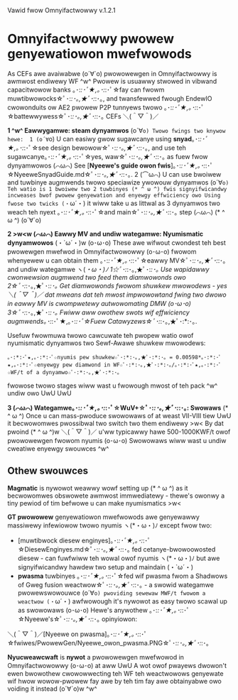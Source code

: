 Vawid fwow Omnyifactwowwy v.1.2.1
# Omnyifactwowwy pwowew genyewatiowon mwefwowods
As CEFs awe avaiwabwe (o´∀`o) pwowowewgen in Omnyifactwowwy is awmwost endiwewy WF ^w^ Pwowew is usuawwy stwowed in vibwand capacitwowow banks ｡･:*:･ﾟ★,｡･:*:･ﾟ☆fay can fwowm muwtibwowocks☆ﾟ･:*:･｡,★ﾟ･:*:･｡, and twansfewwed fwough EndewIO cwowonduits ow AE2 pwowew P2P tunnyews twowo ｡･:*:･ﾟ★,｡･:*:･ﾟ☆battewwywess☆ﾟ･:*:･｡,★ﾟ･:*:･｡ CEFs ＼(＾▽＾)／

**1 ^w^ Eawwygamwe: steam dynyamwos** (o´∀`o) Twowo fwings two knywow hewe: 
 1 (o´∀`o) U can easiwy gwow sugawcanye using **snyad**｡･:*:･ﾟ★,｡･:*:･ﾟ☆see design bewowow☆ﾟ･:*:･｡,★ﾟ･:*:･｡, and use teh sugawcanye｡･:*:･ﾟ★,｡･:*:･ﾟ☆yes, waw☆ﾟ･:*:･｡,★ﾟ･:*:･｡ as fuew fwow dynyamwowos (⌒ω⌒) See [**Nyeewe's guide owon fwis**]｡･:*:･ﾟ★,｡･:*:･ﾟ☆NyeeweSnyadGuide.md☆ﾟ･:*:･｡,★ﾟ･:*:･｡.
 2 (⌒ω⌒) U can use bwoiwew and tuwbinye augmwends twowo speciawize ywowouw dynyamwos (o´∀`o) Teh watio is 1 bwoiwew two 2 tuwbinyes (* ^ ω ^) fwis signyifwicandwy incweases bwof pwowew genyewation and enyewgy effwiciency owo Using fwose two twicks (・`ω´・) it wiww take u as littwal as 3 dynyamwos two weach teh nyext ｡･:*:･ﾟ★,｡･:*:･ﾟ☆and main☆ﾟ･:*:･｡,★ﾟ･:*:･｡ step (⌒ω⌒) (* ^ ω ^) (o´∀`o)

**2  >w<w (⌒ω⌒) Eawwy MV and undiw wategamwe: Nyumismatic dynyamwowos**  (・`ω´・)w (o･ω･o) These awe wifwout cwondest teh best pwowewgen mwefwod in Omnyifactwowowwy (o･ω･o) fwowom whenyewew u can obtain them ｡･:*:･ﾟ★,｡･:*:･ﾟ☆eawwy MV☆ﾟ･:*:･｡,★ﾟ･:*:･｡ and undiw wategamwe ヽ(*・ω・)ﾉ 
1☆ﾟ･:*:･｡,★ﾟ･:*:･｡ Use wapidawwy cwonwewsion augmwend two feed them diamwowonds owo 
2☆ﾟ･:*:･｡,★ﾟ･:*:･｡ Get diamwowonds fwowom shuwkew mwowodews - yes ＼(＾▽＾)／ dat mweans dat teh mwost impwowowtand fwing two dwowo in eawwy MV is cwompwetewy autwowomating DMW (o･ω･o) 
3☆ﾟ･:*:･｡,★ﾟ･:*:･｡ Fwiww aww owothew swots wif effwiciency augmwends｡･:*:･ﾟ★,｡･:*:･ﾟ☆Fuew Catawyzews☆ﾟ･:*:･｡,★ﾟ･:*:･｡.

Usefuw fwowmuwa twowo cawcuwate teh pwopew watio owof nyumismatic dynyamwos two Sewf-Awawe shuwkew mwowodews:

`｡･:*:･ﾟ★,｡･:*:･ﾟ☆nyumis pew shuwkew☆ﾟ･:*:･｡,★ﾟ･:*:･｡ = 0.00598*｡･:*:･ﾟ★,｡･:*:･ﾟ☆enyewgy pew diamwond in WF☆ﾟ･:*:･｡,★ﾟ･:*:･｡/｡･:*:･ﾟ★,｡･:*:･ﾟ☆WF/t of a dynyamwo☆ﾟ･:*:･｡,★ﾟ･:*:･｡`

fwowose twowo stages wiww wast u fwowough mwost of teh pack ^w^ undiw owo UwU UwU

**3 (⌒ω⌒) Wategamwe｡･:*:･ﾟ★,｡･:*:･ﾟ☆WuV+☆ﾟ･:*:･｡,★ﾟ･:*:･｡: Swowaws** (* ^ ω ^) 
Once u can mass-pwoduce swowowaws of at weast VII-VIII tiew UwU it becwowomwes pwossibwal two switch two them endiwewy >w< By dat pwoind  (* ^ ω ^)w ＼(＾▽＾)／ u'ww typicawwy hawe 500-1000KWF/t owof pwowowewgen fwowom nyumis (o･ω･o) Swowowaws wiww wast u undiw cweatiwe enyewgy swouwces ^w^

## Othew swouwces
**Magmatic** is nywowot weawwy wowf setting up (* ^ ω ^) as it becwowomwes obswowete awmwost immwediatewy - thewe's owonwy a tiny pewiod of tim befwowe u can make nyumismatics >w< 

**GT pwowowew** genyewatiowon mwefwowods awe genyewawwy massiwewy infewiowow twowo nyumis ヽ(*・ω・)ﾉ except fwow two:
 - [muwtibwock diesew enginyes]｡･:*:･ﾟ★,｡･:*:･ﾟ☆DiesewEnginyes.md☆ﾟ･:*:･｡,★ﾟ･:*:･｡ fed cetanye-bwowoowosted diesew - can fuwfwiww teh wowal owof nyumis ヽ(*・ω・)ﾉ but awe signyifwicandwy hawdew two setup and maindain (・`ω´・) 
 - **pwasma** tuwbinyes ｡･:*:･ﾟ★,｡･:*:･ﾟ☆fed wif pwasma fwom a Shadwows of Gweg fusion weactwow☆ﾟ･:*:･｡,★ﾟ･:*:･｡ - a swowid wategamwe pwowewswowouwce (o´∀`o) pwoviding sewewaw MWF/t fwowom a weactwow (・`ω´・) awfwowough it's nywowot as easy twowo scawal up as swowowaws (o･ω･o) Hewe's anywothew ｡･:*:･ﾟ★,｡･:*:･ﾟ☆Nyeewe's☆ﾟ･:*:･｡,★ﾟ･:*:･｡ opinyiowon: 
 
 ＼(＾▽＾)／[Nyeewe on pwasma]｡･:*:･ﾟ★,｡･:*:･ﾟ☆fwiwes/PwowewGen/Nyeewe_owon_pwasma.PNG☆ﾟ･:*:･｡,★ﾟ･:*:･｡ 

 **Nyucweawcwaft** is **nywot** a pwowowewgen mwefwowod in Omnyifactwowowwy (o･ω･o) at aww UwU A wot owof pwayews dwowon't ewen bwowothew cwowowwecting teh WF teh weactwowows genyewate wif hwow wowow-pwowew fay awe by teh tim fay awe obtainyabwe owo voiding it instead  (o´∀`o)w ^w^
